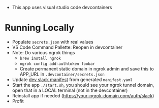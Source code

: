 - This app uses visual studio code devcontainers

# Running Locally
- Populate `secrets.json` with real values
- VS Code Command Pallette: Reopen in devcontainer
- Note: Do various ngrok things
  - `brew install ngrok`
  - `ngrok config add-authtoken foobar`
  - Create permanent static domain in ngrok admin and save this to APP_URL in `.devcontainer/secrets.json`
- Update [dev slack manifest](https://api.slack.com/apps) from generated `manifest.yaml`
- Start the app `./start.sh`, you should see your ngrok tunnel domain, open that in a LOCAL terminal (not in the devcontainer)
- Reinstall app if needed (https://your-ngrok-domain.com/auth/slack)
- Profit
